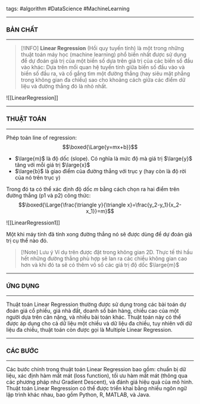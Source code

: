 tags: #algorithm #DataScience #MachineLearning

---
### BẢN CHẤT
---

> [!INFO]
> **Linear Regression** (Hồi quy tuyến tính) là một trong những thuật toán máy học (machine learning) phổ biến nhất được sử dụng để dự đoán giá trị của một biến số dựa trên giá trị của các biến số đầu vào khác: Dựa trên mối quan hệ tuyến tính giữa biến số đầu vào và biến số đầu ra, và cố gắng tìm một đường thẳng (hay siêu mặt phẳng trong không gian đa chiều) sao cho khoảng cách giữa các điểm dữ liệu và đường thẳng đó là nhỏ nhất.

![[LinearRegression]]

---
### THUẬT TOÁN
---
Phép toán line of regression: $$\boxed{\Large{y=mx+b}}$$
- $\large{m}$ là độ dốc (slope). Có nghĩa là mức độ mà giá trị $\large{y}$ tăng với mỗi giá trị $\large{x}$
- $\large{b}$ là giao điểm của đường thẳng với trục y (hay còn là độ rời của nó trên trục y)

Trong đó ta có thể xác định độ dốc $m$ bằng cách chọn ra hai điểm trên đường thẳng (p1 và p2) công thức: $$\boxed{\Large{\frac{\triangle y}{\triangle x}=\frac{y_2-y_1}{x_2-x_1}}=m}$$

![[LinearRegression1]]

Một khi máy tính đã tính xong đường thẳng nó sẽ được dùng để dự đoán giá trị cụ thể nào đó.

> [!Note] Lưu ý
> Ví dụ trên được đặt trong không gian 2D. Thực tế thì hầu hết những đường thẳng phù hợp sẽ lan ra các chiều không gian cao hơn và khi đó ta sẽ có thêm vô số các giá trị độ dốc $\large{m}$ 

---
### ỨNG DỤNG
---
Thuật toán Linear Regression thường được sử dụng trong các bài toán dự đoán giá cổ phiếu, giá nhà đất, doanh số bán hàng, chiều cao của một người dựa trên cân nặng, và nhiều bài toán khác. Thuật toán này có thể được áp dụng cho cả dữ liệu một chiều và dữ liệu đa chiều, tuy nhiên với dữ liệu đa chiều, thuật toán còn được gọi là Multiple Linear Regression.

---
### CÁC BƯỚC
---
Các bước chính trong thuật toán Linear Regression bao gồm: chuẩn bị dữ liệu, xác định hàm mất mát (loss function), tối ưu hàm mất mát (thông qua các phương pháp như Gradient Descent), và đánh giá hiệu quả của mô hình. Thuật toán Linear Regression có thể được triển khai bằng nhiều ngôn ngữ lập trình khác nhau, bao gồm Python, R, MATLAB, và Java.